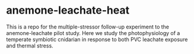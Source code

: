 # anemone-leachate-heat
This is a repo for the multiple-stressor follow-up experiment to the anemone-leachate pilot study. Here we study the photophysiology of a temperate symbiotic cnidarian in response to both PVC leachate exposure and thermal stress. 
